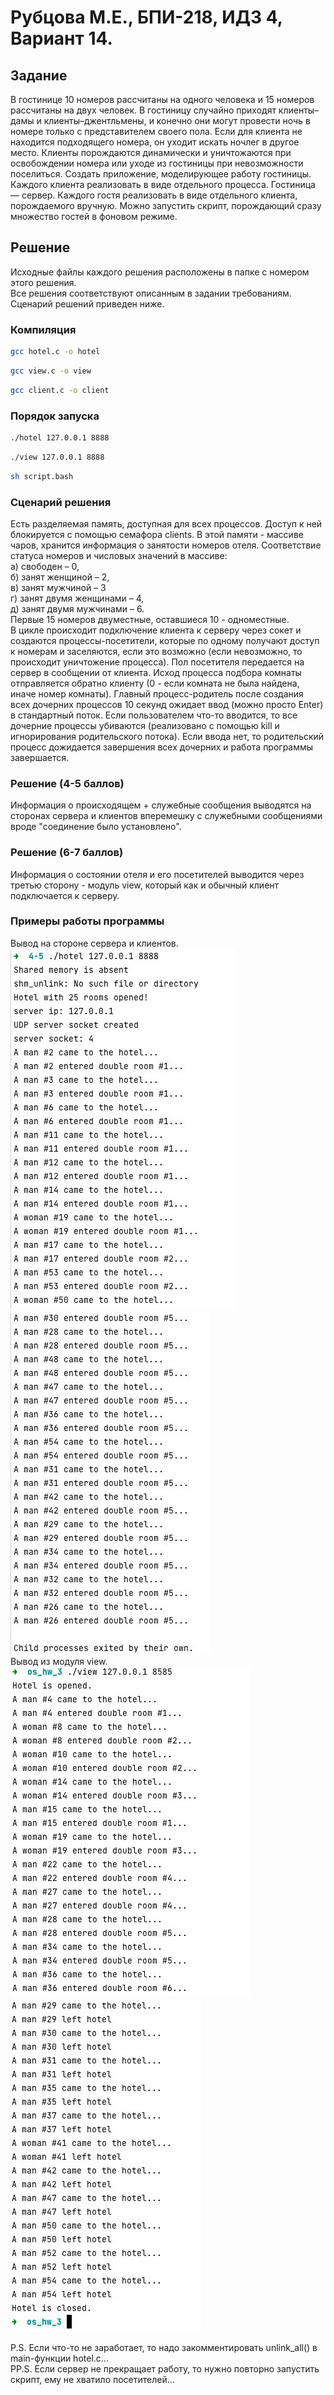 # Рубцова М.Е., БПИ-218, ИДЗ 4, Вариант 14.

## Задание

В гостинице 10 номеров рассчитаны на одного человека и 15 номеров рассчитаны на двух человек. В гостиницу случайно приходят клиенты–дамы и клиенты–джентльмены, и конечно они могут провести ночь в номере только с представителем своего пола. Если для клиента не находится подходящего номера, он уходит искать ночлег в другое место. Клиенты порождаются динамически и уничтожаются при освобождении номера или уходе из гостиницы при невозможности поселиться. Создать приложение, моделирующее работу гостиницы. Каждого клиента реализовать в виде отдельного процесса. Гостиница — сервер. Каждого гостя реализовать в виде отдельного клиента, порождаемого вручную. Можно запустить скрипт, порождающий сразу множество гостей в фоновом режиме.
 
## Решение

Исходные файлы каждого решения расположены в папке с номером этого решения.\
Все решения соответствуют описанным в задании требованиям. Сценарий решений приведен ниже.

### Компиляция
```sh
gcc hotel.c -o hotel
```

```sh
gcc view.c -o view
```

```sh
gcc client.c -o client
```

### Порядок запуска
```sh
./hotel 127.0.0.1 8888
```

```sh
./view 127.0.0.1 8888
```

```sh
sh script.bash
```

### Сценарий решения

Есть разделяемая память, доступная для всех процессов. Доступ к ней блокируется с помощью семафора clients. В этой памяти - массиве чаров, хранится информация о занятости номеров отеля. Соответствие статуса номеров и числовых значений в массиве:\
а) свободен – 0,\
б) занят женщиной – 2,\
в) занят мужчиной – 3\
г) занят двумя женщинами – 4,\
д) занят двумя мужчинами – 6.\
Первые 15 номеров двуместные, оставшиеся 10 - одноместные.\
В цикле происходит подключение клиента к серверу через сокет и создаются процессы-посетители, которые по одному получают доступ к номерам и заселяются, если это возможно (если невозможно, то происходит уничтожение процесса). Пол посетителя передается на сервер в сообщении от клиента. Исход процесса подбора комнаты отправляется обратно клиенту (0 - если комната не была найдена, иначе номер комнаты). Главный процесс-родитель после создания всех дочерних процессов 10 секунд ожидает ввод (можно просто Enter) в стандартный поток. Если пользователем что-то вводится, то все дочерние процессы убиваются (реализовано с помощью kill и игнорирования родительского потока). Если ввода нет, то родительский процесс дожидается завершения всех дочерних и работа программы завершается.

### Решение (4-5 баллов)
Информация о происходящем + служебные сообщения выводятся на сторонах сервера и  клиентов вперемешку с служебными сообщениями вроде "соединение было установлено".

### Решение (6-7 баллов)
Информация о состоянии отеля и его посетителей выводится через третью сторону - модуль view, который как и обычный клиент подключается к серверу.

### Примеры работы программы
Вывод на стороне сервера и клиентов.\
![Пример 1](https://github.com/acidnaya/OS_HW_4/blob/main/images/1.jpg)\
![Пример 2](https://github.com/acidnaya/OS_HW_4/blob/main/images/2.jpg)\
Вывод из модуля view.\
![Пример 3](https://github.com/acidnaya/OS_HW_3/blob/main/images/3.jpg)\
![Пример 4](https://github.com/acidnaya/OS_HW_3/blob/main/images/4.jpg)

P.S. Если что-то не заработает, то надо закомментировать unlink_all() в main-функции hotel.c...\
PP.S. Если сервер не прекращает работу, то нужно повторно запустить скрипт, ему не хватило посетителей...

